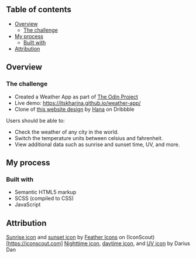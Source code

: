 ## Table of contents

- [Overview](#overview)
  - [The challenge](#the-challenge)
- [My process](#my-process)
  - [Built with](#built-with)
- [Attribution](#attribution)

## Overview

### The challenge

- Created a Weather App as part of [The Odin Project](https://www.theodinproject.com)
- Live demo: https://itskharina.github.io/weather-app/
- Clone of [this website design](https://dribbble.com/shots/22808487-Weather-Forecast-Dark-theme) by [Hana](https://dribbble.com/hana295) on Dribbble

Users should be able to:

- Check the weather of any city in the world.
- Switch the temperature units between celsius and fahrenheit.
- View additional data such as sunrise and sunset time, UV, and more.

## My process

### Built with

- Semantic HTML5 markup
- SCSS (compiled to CSS)
- JavaScript

## Attribution

[Sunrise icon](https://iconscout.com/icons/sunrise) and [sunset icon](https://iconscout.com/icons/sunset) by [Feather Icons](https://iconscout.com/contributors/feathericons) on (IconScout)[https://iconscout.com]
[Nighttime icon](https://www.freepik.com/icon/desert_1360330), [daytime icon](https://www.freepik.com/icon/desert_1360329#fromView=resource_detail&position=62), and [UV icon](https://www.freepik.com/icon/sun_4637381#fromView=search&term=uv&track=ais&page=1&position=2) by Darius Dan

